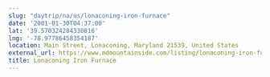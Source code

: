 ```yaml
---
slug: "daytrip/na/us/lonaconing-iron-furnace"
date: '2001-01-30T04:37:00'
lat: '39.570324284330816'
lng: '-78.97786458354187'
location: Main Street, Lonaconing, Maryland 21539, United States
external_url: https://www.mdmountainside.com/listing/lonaconing-iron-furnace-and-park/1810/
title: Lonaconing Iron Furnace
---
```



